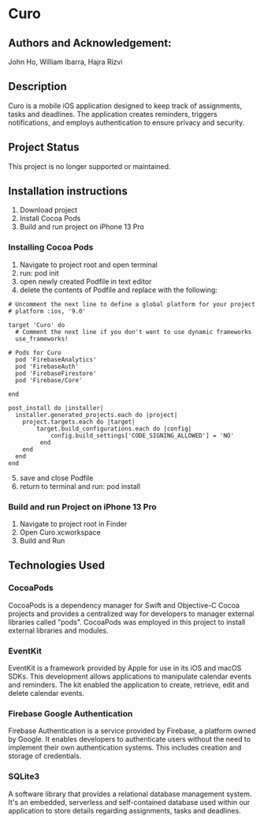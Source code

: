 # Curo
## Authors and Acknowledgement: 
John Ho, William Ibarra, Hajra Rizvi 

## Description
Curo is a mobile iOS application designed to keep track of assignments, tasks and deadlines. 
The application creates reminders, triggers notifications, and employs authentication to ensure privacy and security. 

## Project Status
This project is no longer supported or maintained. 

## Installation instructions
1. Download project
2. Install Cocoa Pods
3. Build and run project on iPhone 13 Pro  

### Installing Cocoa Pods
1. Navigate to project root and open terminal
2. run: pod init
3. open newly created Podfile in text editor
4. delete the contents of Podfile and replace with the following: 
```
# Uncomment the next line to define a global platform for your project
# platform :ios, '9.0'

target 'Curo' do
  # Comment the next line if you don't want to use dynamic frameworks
  use_frameworks!

# Pods for Curo
  pod 'FirebaseAnalytics'
  pod 'FirebaseAuth'
  pod 'FirebaseFirestore'
  pod 'Firebase/Core'

end

post_install do |installer|
  installer.generated_projects.each do |project|
    project.targets.each do |target|
        target.build_configurations.each do |config|
            config.build_settings['CODE_SIGNING_ALLOWED'] = 'NO'
         end
    end
  end
end
```
5. save and close Podfile
6. return to terminal and run: pod install
 
### Build and run Project on iPhone 13 Pro
1. Navigate to project root in Finder
2. Open Curo.xcworkspace
3. Build and Run

## Technologies Used 
### CocoaPods  
CocoaPods is a dependency manager for Swift and Objective-C Cocoa projects and provides a centralized way for developers to manager external libraries called "pods". 
CocoaPods was employed in this project to install external libraries and modules. 

### EventKit 
EventKit is a framework provided by Apple for use in its iOS and macOS SDKs. 
This development allows applications to manipulate calendar events and reminders. 
The kit enabled the application to create, retrieve, edit and delete calendar events. 

### Firebase Google Authentication 
Firebase Authentication is a service provided by Firebase, a platform owned by Google. 
It enables developers to authenticate users without the need to implement their own authentication systems. 
This includes creation and storage of credentials. 

### SQLite3 
A software library that provides a relational database management system. 
It's an embedded, serverless and self-contained database used within our application to store details regarding assignments, tasks and deadlines. 
